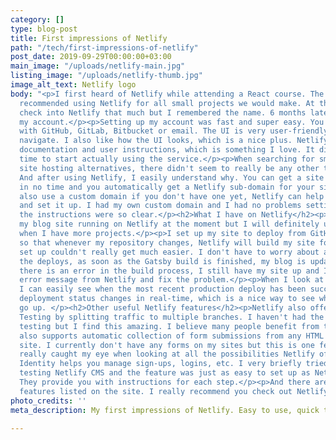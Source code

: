 ```yaml
---
category: []
type: blog-post
title: First impressions of Netlify
path: "/tech/first-impressions-of-netlify"
post_date: 2019-09-29T00:00:00+03:00
main_image: "/uploads/netlify-main.jpg"
listing_image: "/uploads/netlify-thumb.jpg"
image_alt_text: Netlify logo
body: "<p>I first heard of Netlify while attending a React course. The instructor
  recommended using Netlify for all small projects we would make. At the time I didn't
  check into Netlify that much but I remembered the name. 6 months later I set up
  my account.</p><p>Setting up my account was fast and super easy. You can sign up
  with GitHub, GitLab, Bitbucket or email. The UI is very user-friendly and easy to
  navigate. I also like how the UI looks, which is a nice plus. Netlify offers good
  documentation and user instructions, which is something I love. It didn't take much
  time to start actually using the service.</p><p>When searching for small Gatsby
  site hosting alternatives, there didn't seem to really be any other than Netlify.
  And after using Netlify, I easily understand why. You can get a site up and running
  in no time and you automatically get a Netlify sub-domain for your site. You can
  also use a custom domain if you don't have one yet, Netlify can help you buy one
  and set it up. I had my own custom domain and I had no problems setting it up because
  the instructions were so clear.</p><h2>What I have on Netlify</h2><p>I only have
  my blog site running on Netlify at the moment but I will definitely use Netlify
  when I have more projects.</p><p>I set up my site to deploy from GitHub automatically,
  so that whenever my repository changes, Netlify will build my site for me. The site
  set up couldn't really get much easier. I don't have to worry about anything with
  the deploys, as soon as the Gatsby build is finished, my blog is updated. And if
  there is an error in the build process, I still have my site up and I can see the
  error message from Netlify and fix the problem.</p><p>When I look at my site's information,
  I can easily see when the most recent production deploy has been successful. The
  deployment status changes in real-time, which is a nice way to see when my changes
  go up. </p><h2>Other useful Netlify features</h2><p>Netlify also offers Active Split
  Testing by splitting traffic to multiple branches. I haven't had the need for split
  testing but I find this amazing. I believe many people benefit from this.</p><p>Netlify
  also supports automatic collection of form submissions from any HTML forms on the
  site. I currently don't have any forms on my sites but this is one feature that
  really caught my eye when looking at all the possibilities Netlify offers.</p><p>Netlify
  Identity helps you manage sign-ups, logins, etc. I very briefly tried this out while
  testing Netlify CMS and the feature was just as easy to set up as Netlify in general.
  They provide you with instructions for each step.</p><p>And there are even more
  features listed on the site. I really recommend you check out Netlify!</p>"
photo_credits: ''
meta_description: My first impressions of Netlify. Easy to use, quick to set up.

---
```

